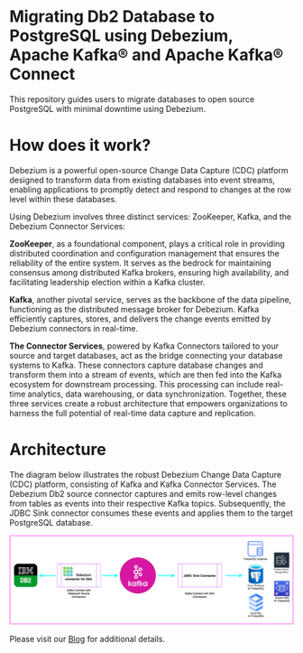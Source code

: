 
# Migrating Db2 Database to PostgreSQL using Debezium, Apache Kafka® and Apache Kafka® Connect

This repository guides users to migrate databases to open source PostgreSQL with minimal downtime using Debezium.

# How does it work?

Debezium is a powerful open-source Change Data Capture (CDC) platform designed to transform data from existing databases into event streams, enabling applications to promptly detect and respond to changes at the row level within these databases. 

Using Debezium involves three distinct services: ZooKeeper, Kafka, and the Debezium Connector Services:

**ZooKeeper**, as a foundational component, plays a critical role in providing distributed coordination and configuration management that ensures the reliability of the entire system. It serves as the bedrock for maintaining consensus among distributed Kafka brokers, ensuring high availability, and facilitating leadership election within a Kafka cluster.

**Kafka**, another pivotal service, serves as the backbone of the data pipeline, functioning as the distributed message broker for Debezium. Kafka efficiently captures, stores, and delivers the change events emitted by Debezium connectors in real-time.

**The Connector Services**, powered by Kafka Connectors tailored to your source and target databases, act as the bridge connecting your database systems to Kafka. These connectors capture database changes and transform them into a stream of events, which are then fed into the Kafka ecosystem for downstream processing. This processing can include real-time analytics, data warehousing, or data synchronization. Together, these three services create a robust architecture that empowers organizations to harness the full potential of real-time data capture and replication.

# Architecture

The diagram below illustrates the robust Debezium Change Data Capture (CDC) platform, consisting of Kafka and Kafka Connector Services. The Debezium Db2 source connector captures and emits row-level changes from tables as events into their respective Kafka topics. Subsequently, the JDBC Sink connector consumes these events and applies them to the target PostgreSQL database.

![Architecture](src/images/blog1.drawio.png)

Please visit our [Blog](https://thecloudloop.com/?p=2160) for additional details.

